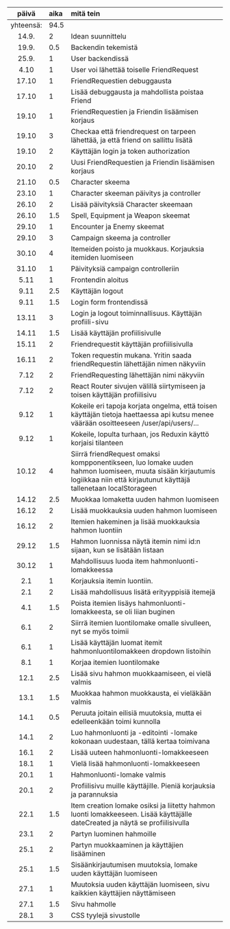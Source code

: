 | päivä | aika | mitä tein  |
| :----:|:-----| :-----|
| yhteensä: | 94.5 | |
| 14.9. | 2 | Idean suunnittelu |
| 19.9. | 0.5 | Backendin tekemistä |
| 25.9. | 1 | User backendissä |
| 4.10 | 1 | User voi lähettää toiselle FriendRequest |
| 17.10 | 1 | FriendRequestien debuggausta |
| 17.10 | 1 | Lisää debuggausta ja mahdollista poistaa Friend |
| 19.10 | 1 | FriendRequestien ja Friendin lisäämisen korjaus |
| 19.10 | 3 | Checkaa että friendrequest on tarpeen lähettää, ja että friend on sallittu lisätä |
| 19.10 | 2 | Käyttäjän login ja token authorization |
| 20.10 | 2 | Uusi FriendRequestien ja Friendin lisäämisen korjaus |
| 21.10 | 0.5 | Character skeema |
| 23.10 | 1 | Character skeeman päivitys ja controller |
| 26.10 | 2 | Lisää päivityksiä Character skeemaan |
| 26.10 | 1.5 | Spell, Equipment ja Weapon skeemat |
| 29.10 | 1 | Encounter ja Enemy skeemat |
| 29.10 | 3 | Campaign skeema ja controller |
| 30.10 | 4 | Itemeiden poisto ja muokkaus. Korjauksia itemiden luomiseen |
| 31.10 | 1 | Päivityksiä campaign controlleriin |
| 5.11 | 1 | Frontendin aloitus |
| 9.11 | 2.5 | Käyttäjän logout |
| 9.11 | 1.5 | Login form frontendissä|
| 13.11 | 3 | Login ja logout toiminnallisuus. Käyttäjän profiili-sivu |
| 14.11 | 1.5 | Lisää käyttäjän profiilisivulle |
| 15.11 | 2 | Friendrequestit käyttäjän profiilisivulla |
| 16.11 | 2 | Token requestin mukana. Yritin saada friendRequestin lähettäjän nimen näkyviin |
| 7.12 | 2 | FriendRequesting lähettäjän nimi näkyviin |
| 7.12 | 2 | React Router sivujen välillä siirtymiseen ja toisen käyttäjän profiilisivu |
| 9.12 | 1 | Kokeile eri tapoja korjata ongelma, että toisen käyttäjän tietoja haettaessa api kutsu menee väärään osoitteeseen /user/api/users/... |
| 9.12 | 1 | Kokeile, lopulta turhaan, jos Reduxin käyttö korjaisi tilanteen |
| 10.12 | 4 | Siirrä friendRequest omaksi kompponentikseen, luo lomake uuden hahmon luomiseen, muuta sisään kirjautumis logiikkaa niin että kirjautunut käyttäjä tallenetaan localStorageen |
| 14.12 | 2.5 | Muokkaa lomaketta uuden hahmon luomiseen |
| 16.12 | 2 | Lisää muokkauksia uuden hahmon luomiseen |
| 16.12 | 2 | Itemien hakeminen ja lisää muokkauksia hahmon luontiin |
| 29.12 | 1.5 | Hahmon luonnissa näytä itemin nimi id:n sijaan, kun se lisätään listaan |
| 30.12 | 1 | Mahdollisuus luoda item hahmonluonti-lomakkeessa |
| 2.1 | 1 | Korjauksia itemin luontiin. |
| 2.1 | 2 | Lisää mahdollisuus lisätä erityyppisiä itemejä |
| 4.1 | 1.5 | Poista itemien lisäys hahmonluonti-lomakkeesta, se oli liian buginen |
| 6.1 | 2 | Siirrä itemien luontilomake omalle sivulleen, nyt se myös toimii |
| 6.1 | 1 | Lisää käyttäjän luomat itemit hahmonluontilomakkeen dropdown listoihin |
| 8.1 | 1 | Korjaa itemien luontilomake |
| 12.1 | 2.5 | Lisää sivu hahmon muokkaamiseen, ei vielä valmis |
| 13.1 | 1.5 | Muokkaa hahmon muokkausta, ei vieläkään valmis |
| 14.1 | 0.5 | Peruuta joitain eilisiä muutoksia, mutta ei edelleenkään toimi kunnolla |
| 14.1 | 2 | Luo hahmonluonti ja -editointi -lomake kokonaan uudestaan, tällä kertaa toimivana |
| 16.1 | 2  | Lisää uuteen hahmonluonti-lomakkeeseen |
| 18.1 | 1 | Vielä lisää hahmonluonti-lomakkeeseen |
| 20.1 | 1 | Hahmonluonti-lomake valmis |
| 20.1 | 2 | Profiilisivu muille käyttäjille. Pieniä korjauksia ja parannuksia |
| 22.1 | 1.5 | Item creation lomake osiksi ja liitetty hahmon luonti lomakkeeseen. Lisää käyttäjälle dateCreated ja näytä se profiilisivulla |
| 23.1 | 2 | Partyn luominen hahmoille |
| 25.1 | 2 | Partyn muokkaaminen ja käyttäjien lisääminen |
| 25.1 | 1.5 | Sisäänkirjautumisen muutoksia, lomake uuden käyttäjän luomiseen |
| 27.1 | 1 | Muutoksia uuden käyttäjän luomiseen, sivu kaikkien käyttäjien näyttämiseen |
| 27.1 | 1.5 | Sivu hahmolle |
| 28.1 | 3 | CSS tyylejä sivustolle |
